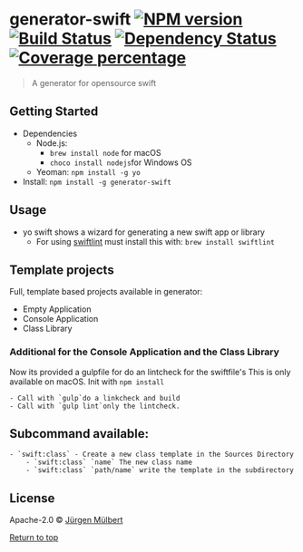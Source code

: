 # generator-swift [![NPM version][npm-image]][npm-url] [![Build Status][travis-image]][travis-url] [![Dependency Status][daviddm-image]][daviddm-url] [![Coverage percentage][coveralls-image]][coveralls-url]
> A generator for opensource swift

## Getting Started
 - Dependencies
    - Node.js: 
      - `brew install node` for macOS 
      - `choco install nodejs`for Windows OS
    - Yeoman: `npm install -g yo`
 - Install: `npm install -g generator-swift`
 
## Usage
 - yo swift shows a wizard for generating a new swift app or library
    - For using [swiftlint](https://github.com/realm/SwiftLint) must install this with: `brew install swiftlint`

## Template projects

Full, template based projects available in generator:

 - Empty Application
 - Console Application
 - Class Library
 
 ### Additional for the Console Application and the Class Library
 
 Now its provided a gulpfile for do an lintcheck for the swiftfile's
 This is only available on macOS. Init with `npm install`
 
    - Call with `gulp`do a linkcheck and build
    - Call with `gulp lint`only the lintcheck.
 
 ## Subcommand available:
 
    - `swift:class` - Create a new class template in the Sources Directory
        - `swift:class` `name` The new class name
        - `swift:class` `path/name` write the template in the subdirectory
        
## License

Apache-2.0 © [Jürgen Mülbert](https:/github.com/jmuelbert/generator-swift)

[Return to top](#top)

[npm-image]: https://badge.fury.io/js/generator-swift.svg
[npm-url]: https://npmjs.org/package/generator-swift
[travis-image]: https://travis-ci.org/jmuelbert/generator-swift.svg?branch=master
[travis-url]: https://travis-ci.org/jmuelbert/generator-swift
[daviddm-image]: https://david-dm.org/jmuelbert/generator-swift.svg?theme=shields.io
[daviddm-url]: https://david-dm.org/jmuelbert/generator-swift
[coveralls-image]: https://coveralls.io/repos/jmuelbert/generator-swift/badge.svg
[coveralls-url]: https://coveralls.io/r/jmuelbert/generator-swift

